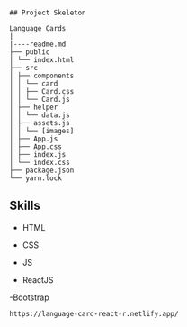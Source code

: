```

## Project Skeleton

Language Cards
|
|----readme.md  
├── public
│ └── index.html
├── src
│ ├── components
│ │ └── card
│ │ ├── Card.css
│ │ └── Card.js
│ ├── helper
│ │ └── data.js
│ ├── assets.js
│ │ └── [images]
│ ├── App.js
│ ├── App.css
│ ├── index.js
│ └── index.css
├── package.json
└── yarn.lock

```

## Skills


- HTML

- CSS

- JS

- ReactJS

-Bootstrap
```
https://language-card-react-r.netlify.app/
